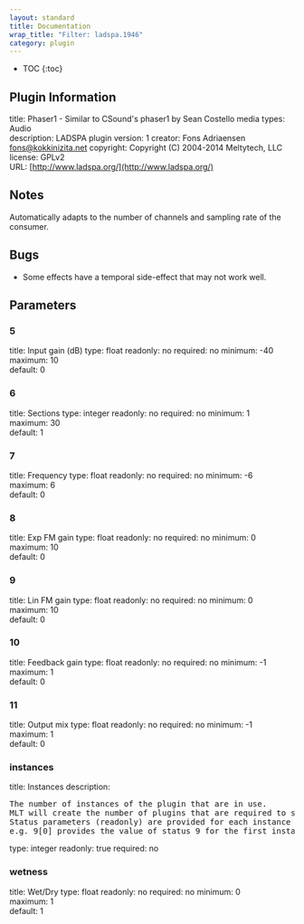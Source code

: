 ```yaml
---
layout: standard
title: Documentation
wrap_title: "Filter: ladspa.1946"
category: plugin
---
```

* TOC
{:toc}

## Plugin Information

title: Phaser1 - Similar to CSound's phaser1 by Sean Costello
media types:
Audio  
description: LADSPA plugin
version: 1
creator: Fons Adriaensen <fons@kokkinizita.net>
copyright: Copyright (C) 2004-2014 Meltytech, LLC  
license: GPLv2  
URL: [http://www.ladspa.org/](http://www.ladspa.org/)  

## Notes

Automatically adapts to the number of channels and sampling rate of the consumer.

## Bugs

* Some effects have a temporal side-effect that may not work well.


## Parameters

### 5

title: Input gain (dB)  type: float
readonly: no
required: no
minimum: -40  
maximum: 10  
default: 0  

### 6

title: Sections  type: integer
readonly: no
required: no
minimum: 1  
maximum: 30  
default: 1  

### 7

title: Frequency  type: float
readonly: no
required: no
minimum: -6  
maximum: 6  
default: 0  

### 8

title: Exp FM gain  type: float
readonly: no
required: no
minimum: 0  
maximum: 10  
default: 0  

### 9

title: Lin FM gain  type: float
readonly: no
required: no
minimum: 0  
maximum: 10  
default: 0  

### 10

title: Feedback gain  type: float
readonly: no
required: no
minimum: -1  
maximum: 1  
default: 0  

### 11

title: Output mix  type: float
readonly: no
required: no
minimum: -1  
maximum: 1  
default: 0  

### instances

title: Instances  description:
<pre>
The number of instances of the plugin that are in use.
MLT will create the number of plugins that are required to support the number of audio channels.
Status parameters (readonly) are provided for each instance and are accessed by specifying the instance number after the identifier (starting at zero).
e.g. 9[0] provides the value of status 9 for the first instance.
</pre>
type: integer
readonly: true
required: no

### wetness

title: Wet/Dry  type: float
readonly: no
required: no
minimum: 0  
maximum: 1  
default: 1  


